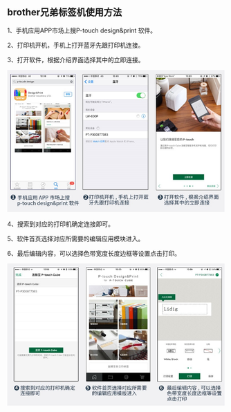 ## brother兄弟标签机使用方法

1、手机应用APP市场上搜P-touch design&print 软件。

2、打印机开机，手机上打开蓝牙先跟打印机连接。

3、打开软件，根据介绍界面选择其中的立即连接。



![08brother兄弟标签机使用方法1](assets/08brother兄弟标签机使用方法1.jpg)



4、搜索到对应的打印机确定连接即可。

5、软件首页选择对应所需要的编辑应用模块进入。

6、最后编辑内容，可以选择色带宽度长度边框等设置点击打印。



![08brother兄弟标签机使用方法2](assets/08brother兄弟标签机使用方法2.jpg)